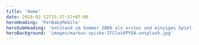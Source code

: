 ```yaml
---
title: 'Home'
date: 2018-02-12T15:37:57+07:00
heroHeading: 'PerBabyMobile'
heroSubHeading: 'entstand im Sommer 2000 als erstes und einziges Spiel- und Bewegungszentrum für Babys und Kleinkinder in Frankfurt. Ein Spielraum, der speziell für Babys und Kleinkinder eingerichtet wurde.'
heroBackground: 'images/markus-spiske-IFCloi6PYOA-unsplash.jpg'
---
```

